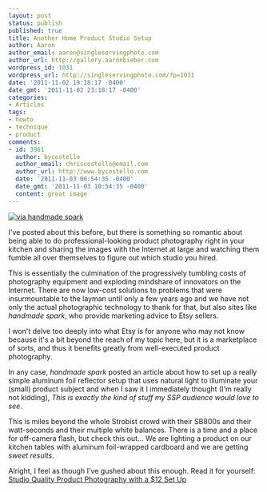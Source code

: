 ```yaml
---
layout: post
status: publish
published: true
title: Another Home Product Studio Setup
author: Aaron
author_email: aaron@singleservingphoto.com
author_url: http://gallery.aaronbieber.com
wordpress_id: 1031
wordpress_url: http://singleservingphoto.com/?p=1031
date: '2011-11-02 19:18:17 -0400'
date_gmt: '2011-11-02 23:18:17 -0400'
categories:
- Articles
tags:
- howto
- technique
- product
comments:
- id: 3961
  author: bycostello
  author_email: chriscostello@email.com
  author_url: http://www.bycostello.com
  date: '2011-11-03 06:54:35 -0400'
  date_gmt: '2011-11-03 10:54:35 -0400'
  content: great image
---
```

[![via handmade
spark](http://singleservingphoto.com/wp-content/uploads/2011/11/anderson-tabletop-studio.png "anderson-tabletop-studio")](http://singleservingphoto.com/wp-content/uploads/2011/11/anderson-tabletop-studio.png)

I've posted about this before, but there is something so romantic about
being able to do professional-looking product photography right in your
kitchen and sharing the images with the Internet at large and watching
them fumble all over themselves to figure out which studio you hired.

This is essentially the culmination of the progressively tumbling costs
of photography equipment and exploding mindshare of innovators on the
Internet. There are now low-cost solutions to problems that were
insurmountable to the layman until only a few years ago and we have not
only the actual photographic technology to thank for that, but also
sites like _handmade spark_, who provide marketing advice to Etsy
sellers.

I won't delve too deeply into what Etsy is for anyone who may not know
because it's a bit beyond the reach of my topic here, but it is a
marketplace of sorts, and thus it benefits greatly from well-executed
product photography.

In any case, _handmade spark_ posted an article about how to set up a
really simple aluminum foil reflector setup that uses natural light to
illuminate your (small) product subject and when I saw it I immediately
thought (I'm really not kidding), _This is exactly the kind of stuff my
SSP audience would love to see_.

This is miles beyond the whole Strobist crowd with their SB800s and
their watt-seconds and their multiple white balances. There is a time
and a place for off-camera flash, but check this out... We are lighting
a product on our kitchen tables with aluminum foil-wrapped cardboard and
we are getting _sweet results_.

Alright, I feel as though I've gushed about this enough. Read it for
yourself: [Studio Quality Product Photography with a \$12 Set
Up](http://www.handmadespark.com/blog/studio-quality-product-photography-with-a-12-set-up-guest-post-from-via-u-photography-blog/)
